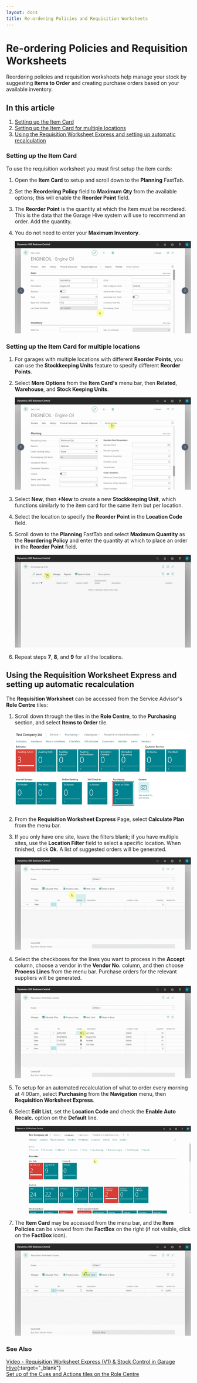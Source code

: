 ```yaml
---
layout: docs
title: Re-ordering Policies and Requisition Worksheets
---
```

# Re-ordering Policies and Requisition Worksheets
Reordering policies and requisition worksheets help manage your stock by suggesting **Items to Order** and creating purchase orders based on your available inventory.

## In this article
1. [Setting up the Item Card](#setting-up-the-item-card)
2. [Setting up the Item Card for multiple locations](#setting-up-the-item-card-for-multiple-locations)
3. [Using the Requisition Worksheet Express and setting up automatic recalculation](#using-the-requisition-worksheet-express-and-setting-up-automatic-recalculation)

### Setting up the Item Card
To use the requisition worksheet you must first setup the item cards:
1. Open the **Item Card** to setup and scroll down to the **Planning** FastTab. 
2. Set the **Reordering Policy** field to **Maximum Qty** from the available options; this will enable the **Reorder Point** field.
3. The **Reorder Point** is the quantity at which the Item must be reordered. This is the data that the Garage Hive system will use to recommend an order. Add the quantity.
4. You do not need to enter your **Maximum Inventory**. 

   ![](media/garagehive-requisition-worksheet1.gif)

### Setting up the Item Card for multiple locations
1. For garages with multiple locations with different **Reorder Points**, you can use the **Stockkeeping Units** feature to specify different **Reorder Points**.
2. Select **More Options** from the **Item Card's** menu bar, then **Related**, **Warehouse**, and **Stock Keeping Units**.

   ![](media/garagehive-requisition-worksheet2.gif)

7. Select **New**, then **+New** to create a new **Stockkeeping Unit**, which functions similarly to the item card for the same item but per location.
8. Select the location to specify the **Reorder Point** in the **Location Code** field.
9. Scroll down to the **Planning** FastTab and select **Maximum Quantity** as the **Reordering Policy** and enter the quantity at which to place an order in the **Reorder Point** field.

   ![](media/garagehive-requisition-worksheet3.gif)

10. Repeat steps **7**, **8**, and **9** for all the locations.

## Using the Requisition Worksheet Express and setting up automatic recalculation
The **Requisition Worksheet** can be accessed from the Service Advisor's **Role Centre** tiles:
1. Scroll down through the tiles in the **Role Centre**, to the **Purchasing** section, and select **Items to Order** tile.

   ![](media/garagehive-requisition-worksheet4.png)

2. From the **Requisition Worksheet Express** Page, select **Calculate Plan** from the menu bar.
3. If you only have one site, leave the filters blank; if you have multiple sites, use the **Location Filter** field to select a specific location. When finished, click **Ok**. A list of suggested orders will be generated.

   ![](media/garagehive-requisition-worksheet5.gif) 

7. Select the checkboxes for the lines you want to process in the **Accept** column, choose a vendor in the **Vendor No.** column, and then choose **Process Lines** from the menu bar. Purchase orders for the relevant suppliers will be generated.

   ![](media/garagehive-requisition-worksheet6.gif)

5. To setup for an automated recalculation of what to order every morning at 4:00am, select **Purchasing** from the **Navigation** menu, then **Requisition Worksheet Express**.
6. Select **Edit List**, set the **Location Code** and check the **Enable Auto Recalc.** option on the **Default** line.

   ![](media/garagehive-requisition-worksheet6a.gif)

7. The **Item Card** may be accessed from the menu bar, and the **Item Policies** can be viewed from the **FactBox** on the right (if not visible, click on the **FactBox** icon).

   ![](media/garagehive-requisition-worksheet7.gif)


### **See Also**

[Video - Requisition Worksheet Express (V1) & Stock Control in Garage Hive](https://www.youtube.com/watch?v=-RptpsLg2kk){:target="_blank"} \
[Set up of the Cues and Actions tiles on the Role Centre](/docs/garagehive-cue-setup.html)
